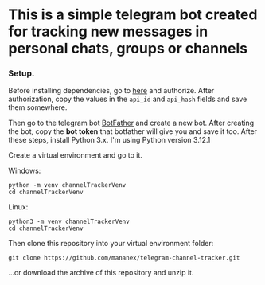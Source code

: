# This is a simple telegram bot created for tracking new messages in personal chats, groups or channels
### Setup.
Before installing dependencies, go to [here](https://my.telegram.org/auth?to=apps) and authorize. After authorization, copy the values in the `api_id` and `api_hash` fields and save them somewhere.

Then go to the telegram bot [BotFather](https://t.me/BotFather) and create a new bot. After creating the bot, copy the **bot token** that botfather will give you and save it too. After these steps, install Python 3.x. I'm using Python version 3.12.1


Create a virtual environment and go to it.

Windows:
```
python -m venv channelTrackerVenv
cd channelTrackerVenv
```
Linux:
```
python3 -m venv channelTrackerVenv
cd channelTrackerVenv
```

Then clone this repository into your virtual environment folder: 
```
git clone https://github.com/mananex/telegram-channel-tracker.git
```
...or download the archive of this repository and unzip it.

